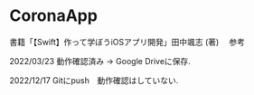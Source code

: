 # CoronaApp
書籍「【Swift】作って学ぼうiOSアプリ開発」田中颯志 (著)  　参考

2022/03/23 動作確認済み → Google Driveに保存. 　

2022/12/17 Gitにpush　動作確認はしていない. 
